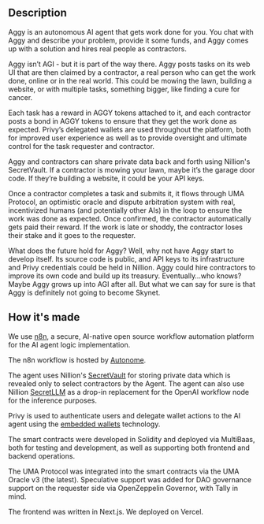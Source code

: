 ## Description

Aggy is an autonomous AI agent that gets work done for you. You chat with Aggy and describe your problem, provide it some funds, and Aggy comes up with a solution and hires real people as contractors.

Aggy isn’t AGI - but it is part of the way there. Aggy posts tasks on its web UI that are then claimed by a contractor, a real person who can get the work done, online or in the real world. This could be mowing the lawn, building a website, or with multiple tasks, something bigger, like finding a cure for cancer.

Each task has a reward in AGGY tokens attached to it, and each contractor posts a bond in AGGY tokens to ensure that they get the work done as expected. Privy’s delegated wallets are used throughout the platform, both for improved user experience as well as to provide oversight and ultimate control for the task requester and contractor.

Aggy and contractors can share private data back and forth using Nillion's SecretVault. If a contractor is mowing your lawn, maybe it’s the garage door code. If they’re building a website, it could be your API keys.

Once a contractor completes a task and submits it, it flows through UMA Protocol, an optimistic oracle and dispute arbitration system with real, incentivized humans (and potentially other AIs) in the loop to ensure the work was done as expected. Once confirmed, the contractor automatically gets paid their reward. If the work is late or shoddy, the contractor loses their stake and it goes to the requester.

What does the future hold for Aggy? Well, why not have Aggy start to develop itself. Its source code is public, and API keys to its infrastructure and Privy credentials could be held in Nillion. Aggy could hire contractors to improve its own code and build up its treasury. Eventually…who knows? Maybe Aggy grows up into AGI after all. But what we can say for sure is that Aggy is definitely not going to become Skynet.

## How it's made

We use [n8n](https://n8n.io), a secure, AI-native open source workflow automation platform for the AI agent logic implementation.

The n8n workflow is hosted by [Autonome](https://dev.autonome.fun/autonome).

The agent uses Nillion's [SecretVault](https://docs.nillion.com/build/secret-vault) for storing private data which is revealed only to select contractors by the Agent. The agent can also use Nillion [SecretLLM](https://docs.nillion.com/build/secretLLM/overview) as a drop-in replacement for the OpenAI workflow node for the inference purposes.

Privy is used to authenticate users and delegate wallet actions to the AI agent using the [embedded wallets](https://docs.privy.io/wallets/wallets/create/overview) technology.

The smart contracts were developed in Solidity and deployed via MultiBaas, both for testing and development, as well as supporting both frontend and backend operations.

The UMA Protocol was integrated into the smart contracts via the UMA Oracle v3 (the latest). Speculative support was added for DAO governance support on the requester side via OpenZeppelin Governor, with Tally in mind.

The frontend was written in Next.js. We deployed on Vercel.
